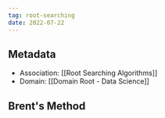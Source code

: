 ```yaml
---
tag: root-searching
date: 2022-07-22
---
```


## Metadata
- Association: [[Root Searching Algorithms]]
- Domain: [[Domain Root - Data Science]]

## Brent's Method